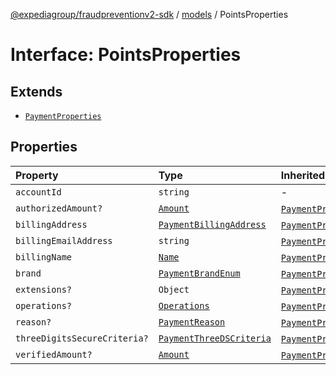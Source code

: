 [@expediagroup/fraudpreventionv2-sdk](../../index.md) / [models](../index.md) / PointsProperties

# Interface: PointsProperties

## Extends

- [`PaymentProperties`](PaymentProperties.md)

## Properties

| Property | Type | Inherited from |
| :------ | :------ | :------ |
| `accountId` | `string` | - |
| `authorizedAmount?` | [`Amount`](../classes/Amount.md) | [`PaymentProperties`](PaymentProperties.md).`authorizedAmount` |
| `billingAddress` | [`PaymentBillingAddress`](../classes/PaymentBillingAddress.md) | [`PaymentProperties`](PaymentProperties.md).`billingAddress` |
| `billingEmailAddress` | `string` | [`PaymentProperties`](PaymentProperties.md).`billingEmailAddress` |
| `billingName` | [`Name`](../classes/Name.md) | [`PaymentProperties`](PaymentProperties.md).`billingName` |
| `brand` | [`PaymentBrandEnum`](../type-aliases/PaymentBrandEnum.md) | [`PaymentProperties`](PaymentProperties.md).`brand` |
| `extensions?` | `Object` | [`PaymentProperties`](PaymentProperties.md).`extensions` |
| `operations?` | [`Operations`](../classes/Operations.md) | [`PaymentProperties`](PaymentProperties.md).`operations` |
| `reason?` | [`PaymentReason`](../type-aliases/PaymentReason.md) | [`PaymentProperties`](PaymentProperties.md).`reason` |
| `threeDigitsSecureCriteria?` | [`PaymentThreeDSCriteria`](../classes/PaymentThreeDSCriteria.md) | [`PaymentProperties`](PaymentProperties.md).`threeDigitsSecureCriteria` |
| `verifiedAmount?` | [`Amount`](../classes/Amount.md) | [`PaymentProperties`](PaymentProperties.md).`verifiedAmount` |
